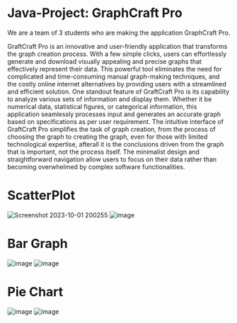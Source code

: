 # Java-Project: GraphCraft Pro

We are a team of 3 students who are making the application GraphCraft Pro.

GraftCraft Pro is an innovative and user-friendly application that transforms the graph creation process. With a few simple clicks, users can effortlessly generate and download visually appealing and precise graphs that effectively represent their data. This powerful tool eliminates the need for complicated and time-consuming manual graph-making techniques, and the costly online internet alternatives by  providing users with a streamlined and efficient solution. One standout feature of GraftCraft Pro is its capability to analyze various sets of information and display them. Whether it be numerical data, statistical figures, or categorical information, this application seamlessly processes input and generates an accurate graph based on specifications as per user requirement. The intuitive interface of GraftCraft Pro simplifies the task of graph creation, from the process of choosing the graph to creating the graph, even for those with limited technological expertise, afterall it is the conclusions driven from the graph that is important, not the process itself. The minimalist design and straightforward navigation allow users to focus on their data rather than becoming overwhelmed by complex software functionalities.

# ScatterPlot
![Screenshot 2023-10-01 200255](https://github.com/AdityaC2/Java-Project/assets/91754462/080be969-3ee5-4f8f-a8b1-705b20522da8)
![image](https://github.com/AdityaC2/Java-Project/assets/91754462/91d25f85-c923-484b-9387-522395c6a160)

# Bar Graph
![image](https://github.com/AdityaC2/Java-Project/assets/91754462/588e0e9a-9202-4268-ac42-fd590c6cb410)
![image](https://github.com/AdityaC2/Java-Project/assets/91754462/f3a590f8-cfd1-4b28-b7a2-d5210672f201)

# Pie Chart
![image](https://github.com/AdityaC2/Java-Project/assets/91754462/6ae6aae2-2b03-4cec-8e98-7b88c607ab51)
![image](https://github.com/AdityaC2/Java-Project/assets/91754462/1f294f5b-6a20-408e-a6d6-feaea2926fd2)
